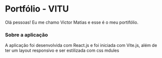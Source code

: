 # Portfólio - VITU

Olá pessoas! Eu me chamo Victor Matias e esse é o meu portifólio.

### Sobre a aplicação

A aplicação foi desenvolvida com React.js e foi iniciada com Vite.js, além de ter um layout responsivo e ser estilizada com css mdules



